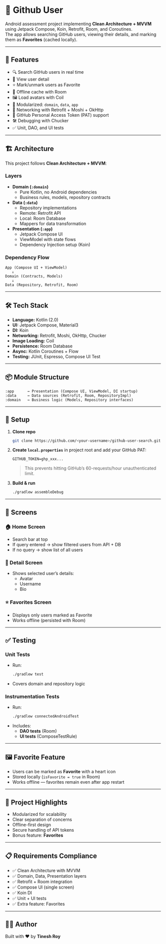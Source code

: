 # 📱 Github User

Android assessment project implementing **Clean Architecture + MVVM** using Jetpack Compose, Koin, Retrofit, Room, and Coroutines.  
The app allows searching GitHub users, viewing their details, and marking them as **Favorites** (cached locally).

---

## 🚀 Features
- 🔍 Search GitHub users in real time
- 👤 View user detail
- ⭐ Mark/unmark users as Favorite
- 💾 Offline cache with Room
- 🖼 Load avatars with Coil
- 🧩 Modularized: `domain`, `data`, `app`
- 📡 Networking with Retrofit + Moshi + OkHttp
- 🔐 GitHub Personal Access Token (PAT) support
- 🛠 Debugging with Chucker
- ✅ Unit, DAO, and UI tests

---

## 🏗 Architecture
This project follows **Clean Architecture + MVVM**:

### Layers
- **Domain (`:domain`)**
  - Pure Kotlin, no Android dependencies
  - Business rules, models, repository contracts
- **Data (`:data`)**
  - Repository implementations
  - Remote: Retrofit API
  - Local: Room Database
  - Mappers for data transformation
- **Presentation (`:app`)**
  - Jetpack Compose UI
  - ViewModel with state flows
  - Dependency Injection setup (Koin)

### Dependency Flow
```
App (Compose UI + ViewModel) 
   ↓
Domain (Contracts, Models) 
   ↓
Data (Repository, Retrofit, Room)
```

---

## 🛠 Tech Stack
- **Language:** Kotlin (2.0)
- **UI:** Jetpack Compose, Material3
- **DI:** Koin
- **Networking:** Retrofit, Moshi, OkHttp, Chucker
- **Image Loading:** Coil
- **Persistence:** Room Database
- **Async:** Kotlin Coroutines + Flow
- **Testing:** JUnit, Espresso, Compose UI Test

---

## 📦 Module Structure
```
:app      → Presentation (Compose UI, ViewModel, DI startup)
:data     → Data sources (Retrofit, Room, RepositoryImpl)
:domain   → Business logic (Models, Repository interfaces)
```

---

## 🔑 Setup

1. **Clone repo**
   ```bash
   git clone https://github.com/<your-username>/github-user-search.git
   ```

2. **Create `local.properties`** in project root and add your GitHub PAT:
   ```
   GITHUB_TOKEN=ghp_xxx...
   ```
   > This prevents hitting GitHub’s 60-requests/hour unauthenticated limit.

3. **Build & run**
   ```bash
   ./gradlew assembleDebug
   ```

---

## 📱 Screens

### 🏠 Home Screen
- Search bar at top  
- If query entered → show filtered users from API + DB  
- If no query → show list of all users
  
### 👤 Detail Screen
- Shows selected user’s details:
  - Avatar  
  - Username  
  - Bio  

### ⭐ Favorites Screen
- Displays only users marked as Favorite  
- Works offline (persisted with Room)

---

## ✅ Testing

### Unit Tests
- Run:
  ```bash
  ./gradlew test
  ```
- Covers domain and repository logic

### Instrumentation Tests
- Run:
  ```bash
  ./gradlew connectedAndroidTest
  ```
- Includes:
  - **DAO tests** (Room)
  - **UI tests** (ComposeTestRule)

---

## 🖼 Favorite Feature
- Users can be marked as **Favorite** with a heart icon  
- Stored locally (`isFavorite = true` in Room)  
- Works offline — favorites remain even after app restart  

---

## 📂 Project Highlights
- Modularized for scalability
- Clear separation of concerns
- Offline-first design
- Secure handling of API tokens
- Bonus feature: **Favorites**

---

## 📋 Requirements Compliance
- ✅ Clean Architecture with MVVM
- ✅ Domain, Data, Presentation layers
- ✅ Retrofit + Room integration
- ✅ Compose UI (single screen)
- ✅ Koin DI
- ✅ Unit + UI tests
- ✅ Extra feature: Favorites

---

## 👨‍💻 Author
Built with ❤️ by **Tinesh Roy**
